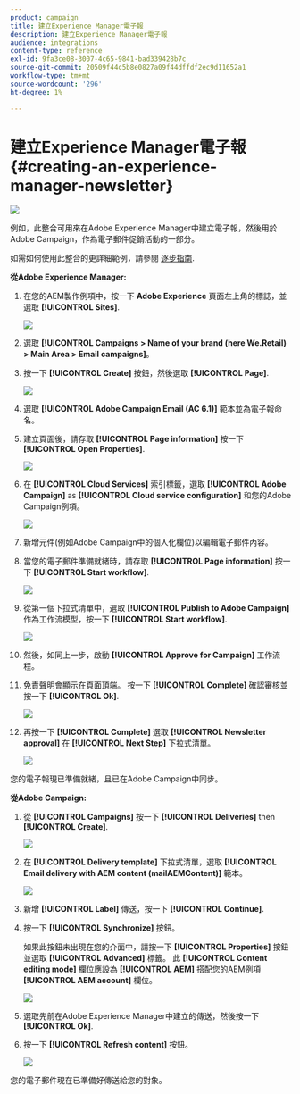 ```yaml
---
product: campaign
title: 建立Experience Manager電子報
description: 建立Experience Manager電子報
audience: integrations
content-type: reference
exl-id: 9fa3ce08-3007-4c65-9841-bad339428b7c
source-git-commit: 20509f44c5b8e0827a09f44dffdf2ec9d11652a1
workflow-type: tm+mt
source-wordcount: '296'
ht-degree: 1%

---
```


# 建立Experience Manager電子報{#creating-an-experience-manager-newsletter}

![](../../assets/common.svg)

例如，此整合可用來在Adobe Experience Manager中建立電子報，然後用於Adobe Campaign，作為電子郵件促銷活動的一部分。

如需如何使用此整合的更詳細範例，請參閱 [逐步指南](https://helpx.adobe.com/campaign/kb/acc-aem.html).

**從Adobe Experience Manager:**

1. 在您的AEM製作例項中，按一下 **Adobe Experience** 頁面左上角的標誌，並選取 **[!UICONTROL Sites]**.

   ![](assets/aem_uc_1.png)

1. 選取 **[!UICONTROL Campaigns > Name of your brand (here We.Retail) > Main Area > Email campaigns]**。
1. 按一下 **[!UICONTROL Create]** 按鈕，然後選取 **[!UICONTROL Page]**.

   ![](assets/aem_uc_2.png)

1. 選取 **[!UICONTROL Adobe Campaign Email (AC 6.1)]** 範本並為電子報命名。
1. 建立頁面後，請存取 **[!UICONTROL Page information]** 按一下 **[!UICONTROL Open Properties]**.

   ![](assets/aem_uc_3.png)

1. 在 **[!UICONTROL Cloud Services]** 索引標籤，選取 **[!UICONTROL Adobe Campaign]** as **[!UICONTROL Cloud service configuration]** 和您的Adobe Campaign例項。

   ![](assets/aem_uc_4.png)

1. 新增元件(例如Adobe Campaign中的個人化欄位)以編輯電子郵件內容。
1. 當您的電子郵件準備就緒時，請存取 **[!UICONTROL Page information]** 按一下 **[!UICONTROL Start workflow]**.

   ![](assets/aem_uc_5.png)

1. 從第一個下拉式清單中，選取 **[!UICONTROL Publish to Adobe Campaign]** 作為工作流模型，按一下 **[!UICONTROL Start workflow]**.

   ![](assets/aem_uc_6.png)

1. 然後，如同上一步，啟動 **[!UICONTROL Approve for Campaign]** 工作流程。
1. 免責聲明會顯示在頁面頂端。 按一下 **[!UICONTROL Complete]** 確認審核並按一下 **[!UICONTROL Ok]**.

   ![](assets/aem_uc_7.png)

1. 再按一下 **[!UICONTROL Complete]** 選取 **[!UICONTROL Newsletter approval]** 在 **[!UICONTROL Next Step]** 下拉式清單。

   ![](assets/aem_uc_8.png)

您的電子報現已準備就緒，且已在Adobe Campaign中同步。

**從Adobe Campaign:**

1. 從 **[!UICONTROL Campaigns]** 按一下 **[!UICONTROL Deliveries]** then **[!UICONTROL Create]**.

   ![](assets/aem_uc_9.png)

1. 在 **[!UICONTROL Delivery template]** 下拉式清單，選取 **[!UICONTROL Email delivery with AEM content (mailAEMContent)]** 範本。

   ![](assets/aem_uc_10.png)

1. 新增 **[!UICONTROL Label]** 傳送，按一下 **[!UICONTROL Continue]**.
1. 按一下 **[!UICONTROL Synchronize]** 按鈕。

   如果此按鈕未出現在您的介面中，請按一下 **[!UICONTROL Properties]** 按鈕並選取 **[!UICONTROL Advanced]** 標籤。 此 **[!UICONTROL Content editing mode]** 欄位應設為 **[!UICONTROL AEM]** 搭配您的AEM例項 **[!UICONTROL AEM account]** 欄位。

   ![](assets/aem_uc_11.png)

1. 選取先前在Adobe Experience Manager中建立的傳送，然後按一下 **[!UICONTROL Ok]**.
1. 按一下 **[!UICONTROL Refresh content]** 按鈕。

   ![](assets/aem_uc_12.png)

您的電子郵件現在已準備好傳送給您的對象。
